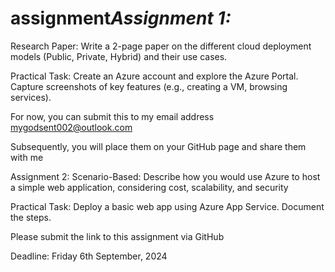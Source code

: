 # assignment*Assignment 1:* 

Research Paper: Write a 2-page paper on the different cloud deployment models (Public, Private, Hybrid) and their use cases.

Practical Task: Create an Azure account and explore the Azure Portal. Capture screenshots of key features (e.g., creating a VM, browsing services).

For now, you can submit this to my email address mygodsent002@outlook.com

Subsequently, you will place them on your GitHub page and share them with me



Assignment 2:
Scenario-Based: Describe how you would use Azure to host a simple web application, considering cost, scalability, and security

Practical Task: Deploy a basic web app using Azure App Service. Document the steps.

Please submit the link to this assignment via GitHub 

Deadline: Friday 6th September, 2024
